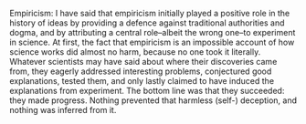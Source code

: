       

Empiricism: I have said that empiricism initially played a positive role in the history of ideas by providing a defence against traditional authorities and dogma, and by attributing a central role–albeit the wrong one–to experiment in science. At first, the fact that empiricism is an impossible account of how science works did almost no harm, because no one took it literally. Whatever scientists may have said about where their discoveries came from, they eagerly addressed interesting problems, conjectured good explanations, tested them, and only lastly claimed to have induced the explanations from experiment. The bottom line was that they succeeded: they made progress. Nothing prevented that harmless (self-) deception, and nothing was inferred from it.